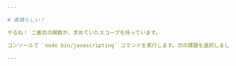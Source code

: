 ```yaml
---

# 素晴らしい！

やるね！ 二番目の関数が、求めていたスコープを持っています。

コンソールで `node bin/javascripting` コマンドを実行します。次の課題を選択しましょう。

---
```

